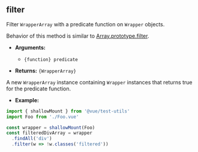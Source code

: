 ## filter

Filter `WrapperArray` with a predicate function on `Wrapper` objects.

Behavior of this method is similar to [Array.prototype.filter](https://developer.mozilla.org/en-US/docs/Web/JavaScript/Reference/Global_Objects/Array/filter).

- **Arguments:**

  - `{function} predicate`

- **Returns:** `{WrapperArray}`

A new `WrapperArray` instance containing `Wrapper` instances that returns true for the predicate function.

- **Example:**

```js
import { shallowMount } from '@vue/test-utils'
import Foo from './Foo.vue'

const wrapper = shallowMount(Foo)
const filteredDivArray = wrapper
  .findAll('div')
  .filter(w => !w.classes('filtered'))
```
